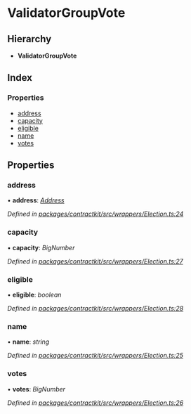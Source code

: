 # ValidatorGroupVote

## Hierarchy

* **ValidatorGroupVote**

## Index

### Properties

* [address](_wrappers_election_.validatorgroupvote.md#address)
* [capacity](_wrappers_election_.validatorgroupvote.md#capacity)
* [eligible](_wrappers_election_.validatorgroupvote.md#eligible)
* [name](_wrappers_election_.validatorgroupvote.md#name)
* [votes](_wrappers_election_.validatorgroupvote.md#votes)

## Properties

### address

• **address**: [_Address_](../external-modules/_base_.md#address)

_Defined in_ [_packages/contractkit/src/wrappers/Election.ts:24_](https://github.com/celo-org/celo-monorepo/blob/master/packages/contractkit/src/wrappers/Election.ts#L24)

### capacity

• **capacity**: _BigNumber_

_Defined in_ [_packages/contractkit/src/wrappers/Election.ts:27_](https://github.com/celo-org/celo-monorepo/blob/master/packages/contractkit/src/wrappers/Election.ts#L27)

### eligible

• **eligible**: _boolean_

_Defined in_ [_packages/contractkit/src/wrappers/Election.ts:28_](https://github.com/celo-org/celo-monorepo/blob/master/packages/contractkit/src/wrappers/Election.ts#L28)

### name

• **name**: _string_

_Defined in_ [_packages/contractkit/src/wrappers/Election.ts:25_](https://github.com/celo-org/celo-monorepo/blob/master/packages/contractkit/src/wrappers/Election.ts#L25)

### votes

• **votes**: _BigNumber_

_Defined in_ [_packages/contractkit/src/wrappers/Election.ts:26_](https://github.com/celo-org/celo-monorepo/blob/master/packages/contractkit/src/wrappers/Election.ts#L26)


